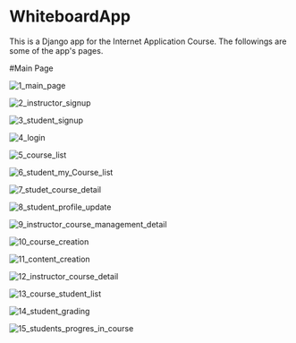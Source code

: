 # WhiteboardApp
This is a Django app for the Internet Application Course. The followings are some of the app's pages.


#Main Page

![1_main_page](https://github.com/SanazJafari/WhiteboardApp/assets/115330657/333d795b-0137-4d0c-bf56-714ff6d55be2)


![2_instructor_signup](https://github.com/SanazJafari/WhiteboardApp/assets/115330657/8e854bd5-d787-486b-b709-5c45ce2de8b2)

![3_student_signup](https://github.com/SanazJafari/WhiteboardApp/assets/115330657/9c556af5-c512-403d-8da4-ca5fbb7ca067)

![4_login](https://github.com/SanazJafari/WhiteboardApp/assets/115330657/8ecc27a9-8a94-414d-b558-0cc80a87d12a)

![5_course_list](https://github.com/SanazJafari/WhiteboardApp/assets/115330657/fbfcbb6c-d4af-477a-9c25-63793684850d)

![6_student_my_Course_list](https://github.com/SanazJafari/WhiteboardApp/assets/115330657/dfd529b0-097a-4c8b-932f-ba292cec58cd)

![7_studet_course_detail](https://github.com/SanazJafari/WhiteboardApp/assets/115330657/df028bb7-4cb3-4104-9f38-af0df3cfa078)

![8_student_profile_update](https://github.com/SanazJafari/WhiteboardApp/assets/115330657/ae446d7b-372e-43b1-9bcd-d01f1e7fa5b1)

![9_instructor_course_management_detail](https://github.com/SanazJafari/WhiteboardApp/assets/115330657/849e2aa5-e393-4773-b22e-f0c4d0846122)

![10_course_creation](https://github.com/SanazJafari/WhiteboardApp/assets/115330657/b1d365c2-44de-41d1-a029-558ae29d5cdb)

![11_content_creation](https://github.com/SanazJafari/WhiteboardApp/assets/115330657/33189e22-065c-460d-9440-3e48e02af70a)

![12_instructor_course_detail](https://github.com/SanazJafari/WhiteboardApp/assets/115330657/ae54aa74-1883-442d-9a7c-a85669b54059)

![13_course_student_list](https://github.com/SanazJafari/WhiteboardApp/assets/115330657/150145f5-adb4-4d5c-9466-d01c28ccef70)

![14_student_grading](https://github.com/SanazJafari/WhiteboardApp/assets/115330657/62519f53-2c62-44a1-a40d-94e946979a66)

![15_students_progres_in_course](https://github.com/SanazJafari/WhiteboardApp/assets/115330657/b2b3f36b-1b44-4739-8cca-165ae1a9ce62)


